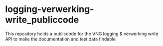 # logging-verwerking-write_publiccode
This repository holds a publiccode for the VNG logging & verwerking write API to make the documentation and test data findable
